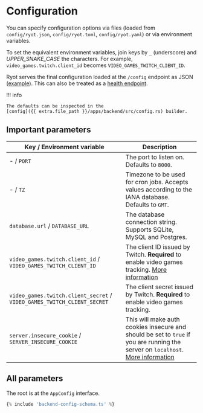 # Configuration

You can specify configuration options via files (loaded from `config/ryot.json`,
`config/ryot.toml`, `config/ryot.yaml`) or via environment variables.

To set the equivalent environment variables, join keys by `_` (underscore) and
_UPPER_SNAKE_CASE_ the characters. For example, `video_games.twitch.client_id`
becomes `VIDEO_GAMES_TWITCH_CLIENT_ID`.

Ryot serves the final configuration loaded at the `/config` endpoint as JSON
([example](https://ryot.fly.dev/config)). This can also be treated as a [health
endpoint](https://learn.microsoft.com/en-us/azure/architecture/patterns/health-endpoint-monitoring).

!!! info

    The defaults can be inspected in the
    [config]({{ extra.file_path }}/apps/backend/src/config.rs) builder.

## Important parameters

| Key / Environment variable                                              | Description                                                                                                                                                                   |
| ----------------------------------------------------------------------- | ----------------------------------------------------------------------------------------------------------------------------------------------------------------------------- |
| - / `PORT`                                                              | The port to listen on. Defaults to `8000`.                                                                                                                                    |
| - / `TZ`                                                                | Timezone to be used for cron jobs. Accepts values according to the IANA database. Defaults to `GMT`.                                                                          |
| `database.url` / `DATABASE_URL`                                         | The database connection string. Supports SQLite, MySQL and Postgres.                                                                                                          |
| `video_games.twitch.client_id` / `VIDEO_GAMES_TWITCH_CLIENT_ID`         | The client ID issued by Twitch. **Required** to enable video games tracking. [More information](guides/video-games.md)                                                        |
| `video_games.twitch.client_secret` / `VIDEO_GAMES_TWITCH_CLIENT_SECRET` | The client secret issued by Twitch. **Required** to enable video games tracking.                                                                                              |
| `server.insecure_cookie` / `SERVER_INSECURE_COOKIE`                     | This will make auth cookies insecure and should be set to `true` if you are running the server on `localhost`. [More information](https://github.com/IgnisDa/ryot/issues/23#) |

## All parameters

The root is at the `AppConfig` interface.

```ts
{% include 'backend-config-schema.ts' %}
```
